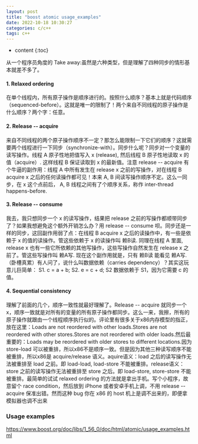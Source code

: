 ```yaml
---
layout: post
title: "boost atomic usage_examples"
date: 2022-10-18 10:30:27
categories: c/c++
tags: c++
---
```


* content
{:toc}

从一个程序员角度的 Take away:虽然是六种类型，但是理解了四种同步的情形基本就差不多了。

#### 1. Relaxed ordering

在单个线程内，所有原子操作是顺序进行的。按照什么顺序？基本上就是代码顺序（sequenced-before）。这就是唯一的限制了！两个来自不同线程的原子操作是什么顺序？两个字：任意。

#### 2. Release -- acquire

来自不同线程的两个原子操作顺序不一定？那怎么能限制一下它们的顺序？这就需要两个线程进行一下同步（synchronize-with）。同步什么呢？同步对一个变量的读写操作。线程 A 原子性地把值写入 x (release), 然后线程 B 原子性地读取 x 的值（acquire）. 这样线程 B 保证读取到 x 的最新值。注意 release -- acquire 有个牛逼的副作用：线程 A 中所有发生在 release x 之前的写操作，对在线程 B acquire x 之后的任何读操作都可见！本来 A, B 间读写操作顺序不定。这么一同步，在 x 这个点前后， A, B 线程之间有了个顺序关系，称作 inter-thread happens-before.

#### 3. Release -- consume

我去，我只想同步一个 x 的读写操作，结果把 release 之前的写操作都顺带同步了？如果我想避免这个额外开销怎么办？用 release -- consume 呗。同步还是一样的同步，这回副作用弱了点：在线程 B acquire x 之后的读操作中，有一些是依赖于 x 的值的读操作。管这些依赖于 x 的读操作叫 赖B读. 同理在线程 A 里面, release x 也有一些它所依赖的其他写操作，这些写操作自然发生在 release x 之前了。管这些写操作叫 赖A写. 现在这个副作用就是，只有 赖B读 能看见 赖A写. （卧槽真累）有人问了，说什么叫数据依赖（carries dependency）？其实这玩意儿巨简单：
S1. c = a + b;
S2. e = c + d;
S2 数据依赖于 S1，因为它需要 c 的值。

#### 4. Sequential consistency

理解了前面的几个，顺序一致性就最好理解了。Release -- acquire 就同步一个 x，顺序一致就是对所有的变量的所有原子操作都同步。这么一来，我擦，所有的原子操作就跟由一个线程顺序执行似的。评论里有很多关于x86内存模型的指正，放在这里：Loads are not reordered with other loads.Stores are not reordered with other stores.Stores are not reordered with older loads.然后最重要的：Loads may be reordered with older stores to different locations.因为 store-load 可以被重排，所以x86不是顺序一致。但是因为其他三种读写顺序不能被重排，所以x86是 acquire/release 语义。aquire语义：load 之后的读写操作无法被重排至 load 之前。即 load-load, load-store 不能被重排。release语义：store 之前的读写操作无法被重排至 store 之后。即 load-store, store-store 不能被重排。最简单的试试 relaxed ordering 的方法就是拿出手机。写个小程序，故意留个 race condition，然后放到 iPhone 或者安卓手机上调，不用 release -- acquire 保准出错。然而这种 bug 你在 x86 的 host 机上是调不出来的，即便拿模拟器也调不出来

### Usage examples
https://www.boost.org/doc/libs/1_56_0/doc/html/atomic/usage_examples.html
